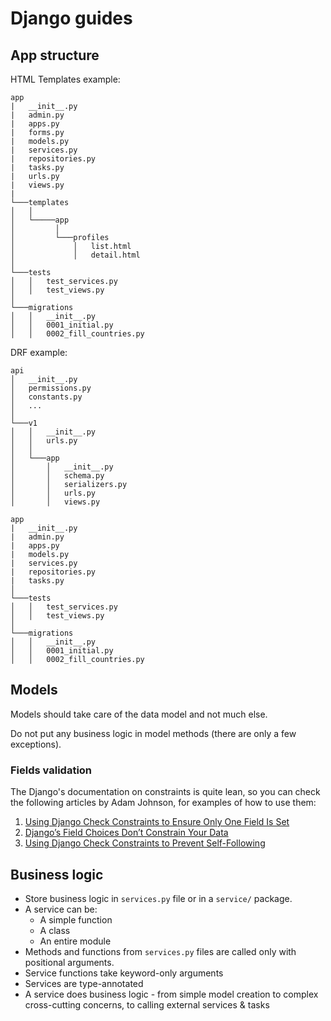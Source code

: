 # Django guides


## App structure

HTML Templates example:
```
app
|   __init__.py
|   admin.py
|   apps.py
|   forms.py
|   models.py
|   services.py
|   repositories.py
|   tasks.py
|   urls.py
|   views.py
|
└───templates
│   │
│   └─────app
│         │
│         └───profiles
│             │   list.html
│             │   detail.html
│
└───tests
│   │   test_services.py
│   │   test_views.py
│
└───migrations
│   │   __init__.py
│   │   0001_initial.py
│   │   0002_fill_countries.py
```

DRF example:
```
api
│   __init__.py
│   permissions.py
│   constants.py
│   ...
│
└───v1
│   │   __init__.py
│   │   urls.py
│   │
│   └───app
│       │   __init__.py
│       │   schema.py
│       │   serializers.py
│       │   urls.py
│       │   views.py
```
```
app
|   __init__.py
|   admin.py
|   apps.py
|   models.py
|   services.py
|   repositories.py
|   tasks.py
│
└───tests
│   │   test_services.py
│   │   test_views.py
│
└───migrations
│   │   __init__.py
│   │   0001_initial.py
│   │   0002_fill_countries.py
```

## Models
Models should take care of the data model and not much else.

Do not put any business logic in model methods (there are only a few exceptions).

### Fields validation

The Django's documentation on constraints is quite lean,
so you can check the following articles by Adam Johnson, for examples of how to use them:

1. [Using Django Check Constraints to Ensure Only One Field Is Set](https://adamj.eu/tech/2020/03/25/django-check-constraints-one-field-set/)
2. [Django’s Field Choices Don’t Constrain Your Data](https://adamj.eu/tech/2020/01/22/djangos-field-choices-dont-constrain-your-data/)
3. [Using Django Check Constraints to Prevent Self-Following](https://adamj.eu/tech/2021/02/26/django-check-constraints-prevent-self-following/)

## Business logic
- Store business logic in `services.py` file or in a `service/` package.
- A service can be:
  - A simple function
  - A class
  - An entire module
- Methods and functions from `services.py` files are called only with positional arguments.
- Service functions take keyword-only arguments
- Services are type-annotated
- A service does business logic - from simple model creation to complex cross-cutting concerns, to calling external services & tasks
